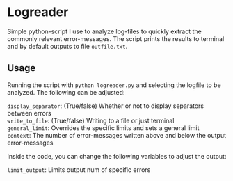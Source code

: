 # Logreader
Simple python-script I use to analyze log-files to quickly extract the commonly relevant error-messages. The script prints the results to terminal and by default outputs to file `outfile.txt`.

## Usage
Running the script with `python logreader.py` and selecting the logfile to be analyzed. The following can be adjusted:

`display_separator`:   (True/false) Whether or not to display separators between errors  
`write_to_file`:       (True/false) Writing to a file or just terminal  
`general_limit`:       Overrides the specific limits and sets a general limit  
`context`:             The number of error-messages written above and below the output error-messages  


Inside the code, you can change the following variables to adjust the output:

`limit_output`:        Limits output num of specific errors  
